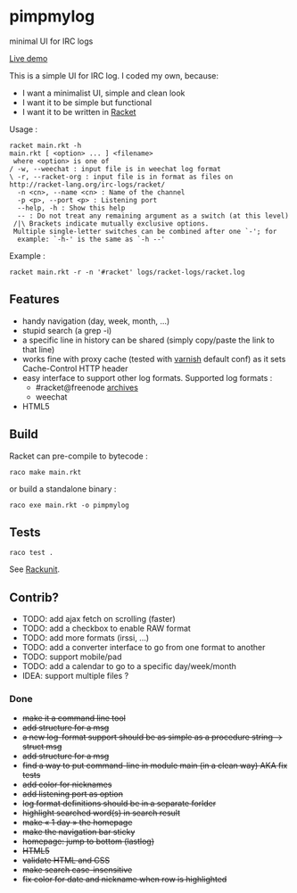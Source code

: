 pimpmylog
==========

minimal UI for IRC logs

[Live demo](http://logs.onfi.re/racket/)

This is a simple UI for IRC log. I coded my own, because:

* I want a minimalist UI, simple and clean look
* I want it to be simple but functional
* I want it to be written in [Racket](http://racket-lang.org)

Usage :

    racket main.rkt -h
    main.rkt [ <option> ... ] <filename>
     where <option> is one of
    / -w, --weechat : input file is in weechat log format
    \ -r, --racket-org : input file is in format as files on http://racket-lang.org/irc-logs/racket/
      -n <cn>, --name <cn> : Name of the channel
      -p <p>, --port <p> : Listening port
      --help, -h : Show this help
      -- : Do not treat any remaining argument as a switch (at this level)
     /|\ Brackets indicate mutually exclusive options.
     Multiple single-letter switches can be combined after one `-'; for
      example: `-h-' is the same as `-h --'

Example :

    racket main.rkt -r -n '#racket' logs/racket-logs/racket.log

Features
--------

* handy navigation (day, week, month, ...)
* stupid search (a grep -i)
* a specific line in history can be shared (simply copy/paste the link to that line)
* works fine with proxy cache (tested with [varnish](https://www.varnish-cache.org/) default conf) as it sets Cache-Control HTTP header
* easy interface to support other log formats. Supported log formats :
  * #racket@freenode [archives](http://racket-lang.org/irc-logs/racket/)
  * weechat
* HTML5

Build
-----

Racket can pre-compile to bytecode :

    raco make main.rkt

or build a standalone binary :

    raco exe main.rkt -o pimpmylog

Tests
-----

    raco test .

See [Rackunit](http://docs.racket-lang.org/rackunit/).

Contrib?
--------

* TODO: add ajax fetch on scrolling (faster)
* TODO: add a checkbox to enable RAW format
* TODO: add more formats (irssi, ...)
* TODO: add a converter interface to go from one format to another
* TODO: support mobile/pad
* TODO: add a calendar to go to a specific day/week/month
* IDEA: support multiple files ?

### Done
* <del>make it a command line tool</del>
* <del>add structure for a msg</del>
* <del>a new log-format support should be as simple as a procedure string -> struct msg</del>
* <del>add structure for a msg</del>
* <del>find a way to put command-line in module main (in a clean way) AKA fix tests</del>
* <del>add color for nicknames</del>
* <del>add listening port as option</del>
* <del>log format definitions should be in a separate forlder</del>
* <del>highlight searched word(s) in search result</del>
* <del>make « 1 day » the homepage</del>
* <del>make the navigation bar sticky</del>
* <del>homepage: jump to bottom (lastlog)</del>
* <del>HTML5</del>
* <del>validate HTML and CSS</del>
* <del>make search case-insensitive</del>
* <del>fix color for date and nickname when row is highlighted</del>

